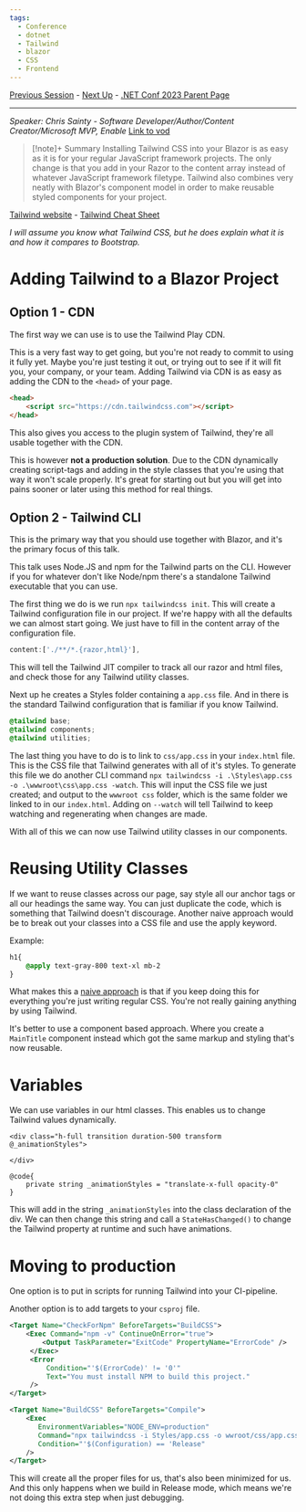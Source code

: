 ```yaml
---
tags:
  - Conference
  - dotnet
  - Tailwind
  - blazor
  - CSS
  - Frontend
---
```

[Previous Session](Spatial%20Data%20with%20Entity%20Framework%20Core%20and%20.NET%20MAUI.md) - [Next Up](Blazor-testing%20from%20A%20to%20Z.md) - [.NET Conf 2023 Parent Page](README.md)

---
_Speaker: Chris Sainty - Software Developer/Author/Content Creator/Microsoft MVP, Enable_
[Link to vod](https://www.youtube.com/watch?v=QIdedo8iI4Y)

>[!note]+ Summary
>Installing Tailwind CSS into your Blazor is as easy as it is for your regular JavaScript framework projects. The only change is that you add in your Razor to the content array instead of whatever JavaScript framework filetype. Tailwind also combines very neatly with Blazor's component model in order to make reusable styled components for your project. 

[Tailwind website](https://tailwindcss.com/) - [Tailwind Cheat Sheet](https://nerdcave.com/tailwind-cheat-sheet) 

_I will assume you know what Tailwind CSS, but he does explain what it is and how it compares to Bootstrap._
# Adding Tailwind to a Blazor Project 
## Option 1 - CDN
The first way we can use is to use the Tailwind Play CDN. 

This is a very fast way to get going, but you're not ready to commit to using it fully yet. Maybe you're just testing it out, or trying out to see if it will fit you, your company, or your team. Adding Tailwind via CDN is as easy as adding the CDN to the `<head>` of your page.

```html
<head>
	<script src="https://cdn.tailwindcss.com"></script>
</head>
```

This also gives you access to the plugin system of Tailwind, they're all usable together with the CDN. 

This is however **not a production solution**. Due to the CDN dynamically creating script-tags and adding in the style classes that you're using that way it won't scale properly. It's great for starting out but you will get into pains sooner or later using this method for real things.
## Option 2 - Tailwind CLI
This is the primary way that you should use together with Blazor, and it's the primary focus of this talk. 

This talk uses Node.JS and npm for the Tailwind parts on the CLI. However if you for whatever don't like Node/npm there's a standalone Tailwind executable that you can use. 

The first thing we do is we run `npx tailwindcss init`. This will create a Tailwind configuration file in our project. If we're happy with all the defaults we can almost start going. We just have to fill in the content array of the configuration file. 

```js
content:['./**/*.{razor,html}'],
```

This will tell the Tailwind JIT compiler to track all our razor and html files, and check those for any Tailwind utility classes.

Next up he creates a Styles folder containing a `app.css` file. And in there is the standard Tailwind configuration that is familiar if you know Tailwind.

```css
@tailwind base;
@tailwind components;
@tailwind utilities;
```

The last thing you have to do is to link to `css/app.css` in your `index.html` file. This is the CSS file that Tailwind generates with all of it's styles. To generate this file we do another CLI command
`npx tailwindcss -i .\Styles\app.css -o .\wwwroot\css\app.css -watch`. This will input the CSS file we just created; and output to the `wwwroot css` folder, which is the same folder we linked to in our `index.html`. Adding on `--watch` will tell Tailwind to keep watching and regenerating when changes are made.

With all of this we can now use Tailwind utility classes in our components. 
# Reusing Utility Classes
If we want to reuse classes across our page, say style all our anchor tags or all our headings the same way. You can just duplicate the code, which is something that Tailwind doesn't discourage. Another naive approach would be to break out your classes into a CSS file and use the apply keyword. 

Example:
```css
h1{
	@apply text-gray-800 text-xl mb-2
}
```

What makes this a [naive approach](https://tailwindcss.com/docs/reusing-styles#avoiding-premature-abstraction) is that if you keep doing this for everything you're just writing regular CSS. You're not really gaining anything by using Tailwind.

It's better to use a component based approach. Where you create a `MainTitle` component instead which got the same markup and styling that's now reusable. 
# Variables
We can use variables in our html classes. This enables us to change Tailwind values dynamically.
```razor
<div class="h-full transition duration-500 transform @_animationStyles">
	
</div>

@code{
	private string _animationStyles = "translate-x-full opacity-0"
}
```
This will add in the string `_animationStyles` into the class declaration of the div. We can then change this string and call a `StateHasChanged()` to change the Tailwind property at runtime and such have animations.
# Moving to production
One option is to put in scripts for running Tailwind into your CI-pipeline.

Another option is to add targets to your `csproj` file.

```xml
<Target Name="CheckForNpm" BeforeTargets="BuildCSS">
	<Exec Command="npm -v" ContinueOnError="true">
		<Output TaskParameter="ExitCode" PropertyName="ErrorCode" />
	 </Exec>
	 <Error 
		 Condition="'$(ErrorCode)' != '0'" 
		 Text="You must install NPM to build this project." 
	 />
</Target>

<Target Name="BuildCSS" BeforeTargets="Compile">
	<Exec 
	   EnvironmentVariables="NODE_ENV=production"
	   Command="npx tailwindcss -i Styles/app.css -o wwroot/css/app.css --minify"
	   Condition="'$(Configuration) == 'Release" 
	/>
</Target>
```

This will create all the proper files for us, that's also been minimized for us. And this only happens when we build in Release mode, which means we're not doing this extra step when just debugging.
